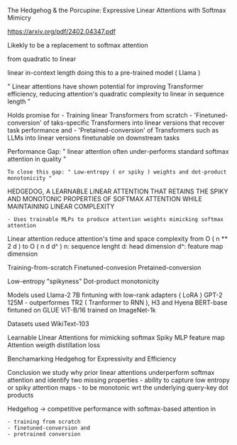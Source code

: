 The Hedgehog & the Porcupine: Expressive Linear Attentions with
Softmax Mimicry

https://arxiv.org/pdf/2402.04347.pdf

Likekly to be a replacement to softmax attention 

from quadratic to linear

linear in-context length doing this to a pre-trained model ( Llama )

" Linear attentions have shown potential for improving Transformer efficiency, reducing attention's quadratic complexity to linear in sequence length " 

Holds promise for 
    - Training linear Transformers from scratch 
    - 'Finetuned-conversion' of taks-specific Transformers into linear versions that recover task performance and 
    - 'Pretained-conversion' of Transformers such as LLMs into linear versions finetunable on downstream tasks 

Performance Gap: " linear attention often under-performs standard softmax attention in quality " 

    To close this gap: " Low-entropy ( or spiky ) weights and dot-product monotonicity " 

HEDGEDOG, A LEARNABLE LINEAR ATTENTION THAT RETAINS THE SPIKY AND MONOTONIC PROPERTIES OF SOFTMAX ATTENTION WHILE MAINTAINING LINEAR COMPLEXITY

    - Uses trainable MLPs to produce attention weights mimicking softmax attention 

Linear attention reduce attention's time and space complexity 
from O ( n ** 2 d ) to O ( n d d^ ) 
    n: sequence lenght
    d: head dimension 
    d^: feature map dimension 


Training-from-scratch 
Finetuned-convesion 
Pretained-conversion 

Low-entropy "spikyness"
Dot-product monotonicity 

Models used 
    Llama-2 7B fintuning with low-rank adapters ( LoRA )
    GPT-2 125M - outperformes TR2 ( Tranformer to RNN ), H3 and Hyena
    BERT-base fintuned on GLUE
    ViT-B/16 trained on ImageNet-1k



Datasets used
    WikiText-103


Learnable LInear Attentions for mimicking softmax
    Spiky MLP feature map 
    Attention weigth distillation loss 

Benchamarking Hedgehog for Expressivity and Efficiency 

Conclusion 
    we study why prior linear attentions underperform softmax attention and identify two missing properties 
    - ability to capture low entropy or spiky attention maps 
    - to be monotonic wrt the underlying query-key dot products 

Hedgehog -> competitive performance with softmax-based attention in 

    - training from scratch 
    - finetuned-conversion and 
    - pretrained conversion 
